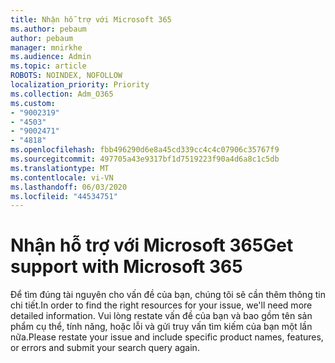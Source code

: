 ```yaml
---
title: Nhận hỗ trợ với Microsoft 365
ms.author: pebaum
author: pebaum
manager: mnirkhe
ms.audience: Admin
ms.topic: article
ROBOTS: NOINDEX, NOFOLLOW
localization_priority: Priority
ms.collection: Adm_O365
ms.custom:
- "9002319"
- "4503"
- "9002471"
- "4818"
ms.openlocfilehash: fbb496290d6e8a45cd339cc4c4c07906c35767f9
ms.sourcegitcommit: 497705a43e9317bf1d7519223f90a4d6a8c1c5db
ms.translationtype: MT
ms.contentlocale: vi-VN
ms.lasthandoff: 06/03/2020
ms.locfileid: "44534751"
---
```

# <a name="get-support-with-microsoft-365"></a><span data-ttu-id="f77d7-102">Nhận hỗ trợ với Microsoft 365</span><span class="sxs-lookup"><span data-stu-id="f77d7-102">Get support with Microsoft 365</span></span>

<span data-ttu-id="f77d7-103">Để tìm đúng tài nguyên cho vấn đề của bạn, chúng tôi sẽ cần thêm thông tin chi tiết.</span><span class="sxs-lookup"><span data-stu-id="f77d7-103">In order to find the right resources for your issue, we'll need more detailed information.</span></span> <span data-ttu-id="f77d7-104">Vui lòng restate vấn đề của bạn và bao gồm tên sản phẩm cụ thể, tính năng, hoặc lỗi và gửi truy vấn tìm kiếm của bạn một lần nữa.</span><span class="sxs-lookup"><span data-stu-id="f77d7-104">Please restate your issue and include specific product names, features, or errors and submit your search query again.</span></span>

